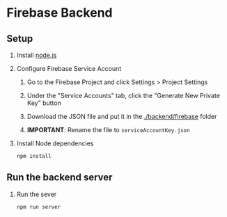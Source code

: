 # Firebase Backend

## Setup

1.  Install [node.js](https://nodejs.org/en/)

2.  Configure Firebase Service Account

    1. Go to the Firebase Project and click Settings > Project Settings

    2. Under the "Service Accounts" tab, click the "Generate New Private Key" button

    3. Download the JSON file and put it in the [./backend/firebase](./backend/firebase) folder

    4. **IMPORTANT**: Rename the file to `serviceAccountKey.json`

3.  Install Node dependencies

        npm install

## Run the backend server

1.  Run the sever

        npm run server

